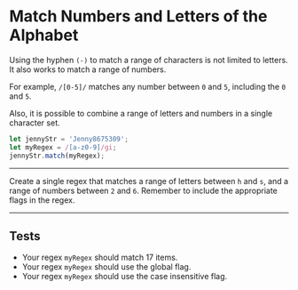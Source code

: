# Match Numbers and Letters of the Alphabet

Using the hyphen `(-)` to match a range of characters is not limited to letters. It also works to match a range of numbers.

For example, `/[0-5]/` matches any number between `0` and `5`, including the `0` and `5`.

Also, it is possible to combine a range of letters and numbers in a single character set.

```js
let jennyStr = 'Jenny8675309';
let myRegex = /[a-z0-9]/gi;
jennyStr.match(myRegex);
```

---

Create a single regex that matches a range of letters between `h` and `s`, and a range of numbers between `2` and `6`. Remember to include the appropriate flags in the regex.

---

## Tests

- Your regex `myRegex` should match 17 items.
- Your regex `myRegex` should use the global flag.
- Your regex `myRegex` should use the case insensitive flag.
